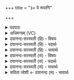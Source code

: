 +++
title = "३० ये रूपाणि"

+++
<details><summary>पदपाठः</summary>

ये। रू॒पाणि॑। प्र॒ति॒मु॒ञ्चमा॑ना॒ इति॑ प्रतिऽमुञ्चमा॑नाः। असु॑राः। सन्तः॑। स्व॒धया॑। चर॑न्ति। प॒रा॒पुर॒ इति॑ परा॒ऽपुरः॑। नि॒ऽपुर॒ इति॑ नि॒पुरः॑। ये। भर॑न्ति। अ॒ग्निः। तान्। लो॒कात्। प्र। नु॒दा॒ति॒। अ॒स्मात्। ३०।
</details>

<details><summary>अधिमन्त्रम् (VC)</summary>

- अग्निर्देवता
- वामदेव ऋषिः
- भुरिक् पङ्क्तिः
- पञ्चमः
</details>

<details><summary>दयानन्द-सरस्वती (हि) - विषयः</summary>

उक्त असुर कैसे लक्षणोंवाले होते हैं, सो अगले मन्त्र में प्रकाश किया है ॥
</details>

<details><summary>दयानन्द-सरस्वती (हि) - पदार्थः</summary>

पदार्थान्वयभाषाः -  (ये) जो दुष्ट मनुष्य (रूपाणि) ज्ञान के अनुकूल अपने अन्तःकरणों में विचारे हुए भावों को (प्रतिमुञ्चमानाः) दूसरे के सामने छिपा कर विपरीत भावों के प्रकाश करने हारे (असुराः) धर्म को ढाँपते (सन्तः) हैं। (स्वधया) पृथिवी में जहाँ-तहाँ (चरन्ति) जाते-आते हैं तथा जो (परापुरः) संसार से उलटे अपने सुखकारी कामों को नित्य सिद्ध करने के लिये यत्न करने (निपुरः) और दुष्ट स्वभावों को परिपूर्ण करनेवाले (सन्तः) हैं अर्थात् जो अन्याय से औरों के पदार्थों को धारण करते हैं, (तान्) उन दुष्टों को (अग्निः) जगदीश्वर (अस्मात्) इस प्रत्यक्ष और अप्रत्यक्ष लोक से (प्रणुदाति) दूर करे ॥३०॥
</details>

<details><summary>दयानन्द-सरस्वती (हि) - भावार्थः</summary>

भावार्थभाषाः -  जो दुष्ट मनुष्य अपने मन, वचन और शरीर से झूठे आचरण करते हुए अन्याय से अन्य प्राणियों को पीड़ा देकर अपने सुख के लिये औरों के पदार्थों को ग्रहण कर लेते हैं, ईश्वर उन को दुःखयुक्त करता है और नीच योनियों में जन्म देता है कि वे अपने पापों के फलों को भोग के फिर भी मनुष्य देह के योग्य होते हैं। इस से सब मनुष्यों को योग्य है कि ऐसे दुष्ट मनुष्य वा पापों से बचकर सदैव धर्म का ही सेवन किया करें ॥३०॥
</details>

<details><summary>दयानन्द-सरस्वती (सं) - विषयः</summary>

कीदृग्लक्षणास्तेऽसुरा भवन्तीत्युपदिश्यते ॥
</details>

<details><summary>दयानन्द-सरस्वती (सं) - पदार्थः</summary>

पदार्थान्वयभाषाः -  अग्निरीश्वरो ये रूपाणि प्रतिमुञ्चमाना असुराः सन्तः स्वधया चरन्ति, ये च पुरापुरो निपुरः सन्तोऽन्यायेन परपदार्थान् भरन्ति धरन्ति, तानस्माल्लोकात् प्रणुदाति दूरीकरोतु ॥३०॥
</details>

<details><summary>दयानन्द-सरस्वती (सं) - भावार्थः</summary>

भावार्थभाषाः -  ये दुष्टा मनुष्या मनोदेहवाग्भिर्मिथ्या चरित्वा पृथिव्यामन्यायेनान्यान् प्राणिनः पीडयित्वा स्वसुखाय परपदार्थान् सञ्चिन्वन्ति। ईश्वरस्तान् दुःखयुक्तान् मनुष्येतरनीचशरीरधारिणः कृत्वा, तेषु पापफलानि भुक्त्वा पुनर्मनुष्यदेहधारणे योग्यान् करोति। अतो मनुष्यैरीदृशेभ्यो मनुष्येभ्यः पापकर्मभ्यो वा पृथक् स्थित्वा सदैव धर्म एव सेवनीय इति ॥३०॥
</details>

<details><summary>सविता जोशी ← दयानन्दः (म) - भावार्थः</summary>

भावार्थभाषाः -  जी दुष्ट माणसे मन, वचन व शरीर यांनी वाईट वर्तन करून अन्यायाने इतर प्राण्यांना त्रास देतात व आपल्या सुखासाठी इतरांचे पदार्थ हिरावून घेतात. ईश्वर त्यांना नीच योनीत जन्म देऊन दुःख भोगावयास लावतो ते आपल्या पापाचे फळ भोगून पुन्हा मनुष्यदेह प्राप्त करतात. त्यासाठी दुष्ट माणसांपासून व पापांपासून सावध राहावे व सदैव धर्माचे पालन करावे.
</details>